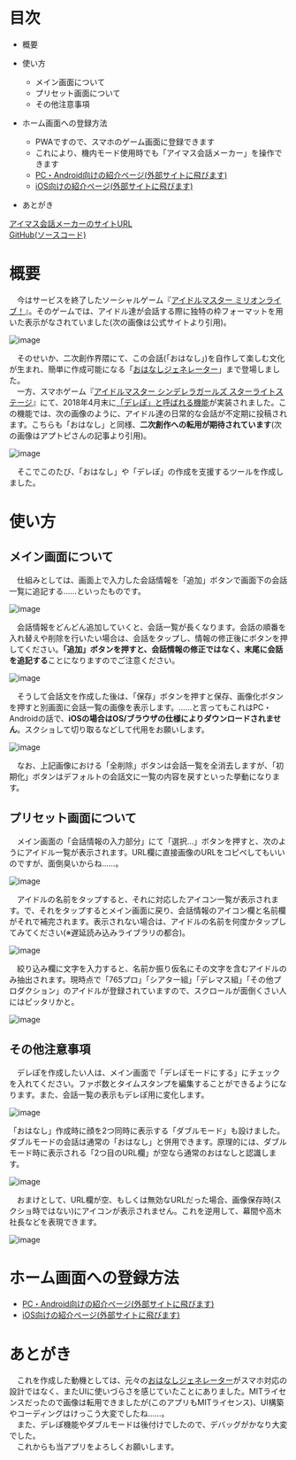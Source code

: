 # 目次

- 概要
- 使い方
  - メイン画面について
  - プリセット画面について
  - その他注意事項
- ホーム画面への登録方法
  - PWAですので、スマホのゲーム画面に登録できます
  - これにより、機内モード使用時でも「アイマス会話メーカー」を操作できます
  - [PC・Android向けの紹介ページ(外部サイトに飛びます)](https://aprico-media.com/posts/1113)
  - [iOS向けの紹介ページ(外部サイトに飛びます)](https://www.ipodwave.com/iphone/howto/website_home.html)

- あとがき

[アイマス会話メーカーのサイトURL](https://ohanashigen.firebaseapp.com)  
[GitHub(ソースコード)](https://github.com/YSRKEN/ohanashi)

# 概要

　今はサービスを終了したソーシャルゲーム『[アイドルマスター ミリオンライブ！](https://www.bandainamcoent.co.jp/cs/list/idolmaster/million_live/)』。そのゲームでは、アイドル達が会話する際に独特の枠フォーマットを用いた表示がなされていました(次の画像は公式サイトより引用)。

![image](https://user-images.githubusercontent.com/3734392/43672365-7758bd22-97e7-11e8-8af4-ff2309b4f310.png)

　そのせいか、二次創作界隈にて、この会話(「おはなし」)を自作して楽しむ文化が生まれ、簡単に作成可能になる「[おはなしジェネレーター](https://furugomu.github.io/ohanashi/)」まで登場しました。  
　一方、スマホゲーム『[アイドルマスター シンデレラガールズ スターライトステージ](https://cinderella.idolmaster.jp/sl-stage/)』にて、2018年4月末に[「デレぽ」と呼ばれる機能](https://apptopi.jp/2018/04/27/sls-dere-conne/)が実装されました。この機能では、次の画像のように、アイドル達の日常的な会話が不定期に投稿されます。こちらも「おはなし」と同様、**二次創作への転用が期待されています**(次の画像はアプトピさんの記事より引用)。

![image](https://user-images.githubusercontent.com/3734392/43672426-7fe27ffe-97e8-11e8-908e-28b3da3ef693.png)

　そこでこのたび、「おはなし」や「デレぽ」の作成を支援するツールを作成しました。

# 使い方

## メイン画面について

　仕組みとしては、画面上で入力した会話情報を「追加」ボタンで画面下の会話一覧に追記する……といったものです。

![image](https://user-images.githubusercontent.com/3734392/43672689-4e594d54-97ee-11e8-9732-879dedbc1445.png)

　会話情報をどんどん追加していくと、会話一覧が長くなります。会話の順番を入れ替えや削除を行いたい場合は、会話をタップし、情報の修正後にボタンを押してください。**「追加」ボタンを押すと、会話情報の修正ではなく、末尾に会話を追記する**ことになりますのでご注意ください。

![image](https://user-images.githubusercontent.com/3734392/43672702-ad83b0d0-97ee-11e8-9280-bb20f6fa2fa3.png)

　そうして会話文を作成した後は、「保存」ボタンを押すと保存、画像化ボタンを押すと別画面に会話一覧の画像を表示します。……と言ってもこれはPC・Androidの話で、**iOSの場合はOS/ブラウザの仕様によりダウンロードされません**。スクショして切り取るなどして代用をお願いします。

![image](https://user-images.githubusercontent.com/3734392/43672716-ef8ae674-97ee-11e8-9d13-8fbbc7732c04.png)

　なお、上記画像における「全削除」ボタンは会話一覧を全消去しますが、「初期化」ボタンはデフォルトの会話文に一覧の内容を戻すといった挙動になります。

## プリセット画面について

　メイン画面の「会話情報の入力部分」にて「選択…」ボタンを押すと、次のようにアイドル一覧が表示されます。URL欄に直接画像のURLをコピペしてもいいのですが、面倒臭いからね……。

![image](https://user-images.githubusercontent.com/3734392/43672755-9555f080-97ef-11e8-8e72-7ec2d83278f6.png)

　アイドルの名前をタップすると、それに対応したアイコン一覧が表示されます。で、それをタップするとメイン画面に戻り、会話情報のアイコン欄と名前欄がそれで補完されます。表示されない場合は、アイドルの名前を何度かタップしてみてください(※遅延読み込みライブラリの都合)。

![image](https://user-images.githubusercontent.com/3734392/43672773-db2ccbce-97ef-11e8-8768-47d1b2ccb50a.png)

　絞り込み欄に文字を入力すると、名前か振り仮名にその文字を含むアイドルのみ抽出されます。現時点で「765プロ」「シアター組」「デレマス組」「その他プロダクション」のアイドルが登録されていますので、スクロールが面倒くさい人にはピッタリかと。

![image](https://user-images.githubusercontent.com/3734392/43672783-1ec27c58-97f0-11e8-9661-0b1ea2f9fd53.png)

## その他注意事項

　デレぽを作成したい人は、メイン画面で「デレぽモードにする」にチェックを入れてください。ファボ数とタイムスタンプを編集することができるようになります。また、会話一覧の表示もデレぽ用に変化します。

![image](https://user-images.githubusercontent.com/3734392/43672791-6ac312b6-97f0-11e8-914c-ca793aaad275.png)

「おはなし」作成時に顔を2つ同時に表示する「ダブルモード」も設けました。ダブルモードの会話は通常の「おはなし」と併用できます。原理的には、ダブルモード時に表示される「2つ目のURL欄」が空なら通常のおはなしと認識します。

![image](https://user-images.githubusercontent.com/3734392/43672809-a83a5bd6-97f0-11e8-8528-6afac919b963.png)

　おまけとして、URL欄が空、もしくは無効なURLだった場合、画像保存時(スクショ時ではない)にアイコンが表示されません。これを逆用して、幕間や高木社長などを表現できます。

![image](https://user-images.githubusercontent.com/3734392/43672829-08faafa2-97f1-11e8-8eee-e90977b775f5.png)

# ホーム画面への登録方法

- [PC・Android向けの紹介ページ(外部サイトに飛びます)](https://aprico-media.com/posts/1113)
- [iOS向けの紹介ページ(外部サイトに飛びます)](https://www.ipodwave.com/iphone/howto/website_home.html)

# あとがき

　これを作成した動機としては、元々の[おはなしジェネレーター](https://furugomu.github.io/ohanashi/)がスマホ対応の設計ではなく、またUIに使いづらさを感じていたことにありました。MITライセンスだったので画像は転用できましたが(このアプリもMITライセンス)、UI構築やコーディングはけっこう大変でしたね……。  
　また、デレぽ機能やダブルモードは後付けでしたので、デバッグがかなり大変でした。  
　これからも当アプリをよろしくお願いします。
